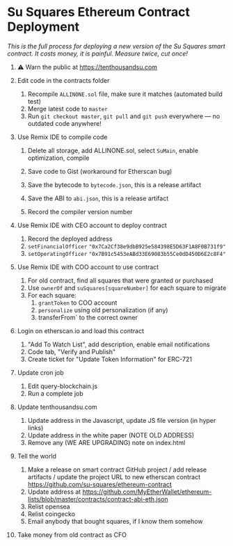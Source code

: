 # Su Squares Ethereum Contract Deployment

*This is the full process for deploying a new version of the Su Squares smart contract. It costs money, it is painful. Measure twice, cut once!*

1. :warning: Warn the public at https://tenthousandsu.com
2. Edit code in the contracts folder

   1. Recompile `ALLINONE.sol` file, make sure it matches (automated build test)
   2. Merge latest code to `master`
   3. Run `git checkout master`, `git pull` and `git push` everywhere — no outdated code anywhere!
3. Use Remix IDE to compile code

   1. Delete all storage, add ALLINONE.sol, select `SuMain`, enable optimization, compile

   1. Save code to Gist (workaround for Etherscan bug)
   2. Save the bytecode to `bytecode.json`, this is a release artifact
   3. Save the ABI to `abi.json`, this is a release artifact
   4. Record the compiler version number
4. Use Remix IDE with CEO account to deploy contract
   1. Record the deployed address
   2. `setFinancialOfficer` `"0x7Ca2Cf38e9dbB925e584398E5D63F1A8F0B731f9"`
   3. `setOperatingOfficer` `"0x7B91c5453eABd33E69083b55Ce0dD450D6E2c8F4"`
5. Use Remix IDE with COO account to use contract
   1. For old contract, find all squares that were granted or purchased
   2. Use `ownerOf` and `suSquares[squareNumber]` for each square to migrate
   3. For each square:
      1. `grantToken` to COO account
      2. `personalize` using old personalization (if any)
      3. transferFrom` to the correct owner
6. Login on etherscan.io and load this contract
   1. "Add To Watch List", add description, enable email notifications
   2. Code tab, "Verify and Publish"
   3. Create ticket for "Update Token Information" for ERC-721
7. Update cron job
   1. Edit query-blockchain.js
   2. Run a complete job
8. Update tenthousandsu.com
   1. Update address in the Javascript, update JS file version (in hyper links)
   2. Update address in the white paper (NOTE OLD ADDRESS)
   3. Remove any (WE ARE UPGRADING) note on index.html
9. Tell the world
   1. Make a release on smart contract GitHub project / add release artifacts / update the project URL to new etherscan contract https://github.com/su-squares/ethereum-contract
   2. Update address at https://github.com/MyEtherWallet/ethereum-lists/blob/master/contracts/contract-abi-eth.json
   3. Relist opensea
   4. Relist coingecko
   5. Email anybody that bought squares, if I know them somehow
10. Take money from old contract as CFO
